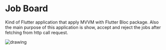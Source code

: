 # Job Board

Kind of Flutter application that apply MVVM with Flutter Bloc package. Also the main purpose of this application is show, accept and reject the jobs 
after fetching from http call request.

<p>
<img src="https://raw.githubusercontent.com/BurakAkten/Job-Board/main/sources/record.gif" alt="drawing"/> 
</p>
